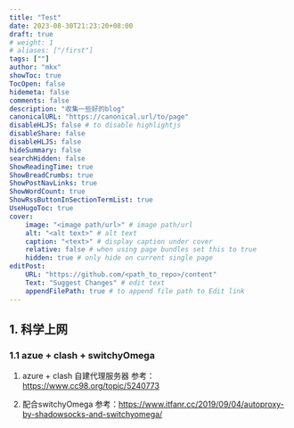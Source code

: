 ```yaml
---
title: "Test"
date: 2023-08-30T21:23:20+08:00
draft: true
# weight: 1
# aliases: ["/first"]
tags: [""]
author: "mkx"
showToc: true
TocOpen: false
hidemeta: false
comments: false
description: "收集一些好的blog"
canonicalURL: "https://canonical.url/to/page"
disableHLJS: false # to disable highlightjs
disableShare: false
disableHLJS: false
hideSummary: false
searchHidden: false
ShowReadingTime: true
ShowBreadCrumbs: true
ShowPostNavLinks: true
ShowWordCount: true
ShowRssButtonInSectionTermList: true
UseHugoToc: true
cover:
    image: "<image path/url>" # image path/url
    alt: "<alt text>" # alt text
    caption: "<text>" # display caption under cover
    relative: false # when using page bundles set this to true
    hidden: true # only hide on current single page
editPost:
    URL: "https://github.com/<path_to_repo>/content"
    Text: "Suggest Changes" # edit text
    appendFilePath: true # to append file path to Edit link
---
```


## 1. 科学上网

### 1.1 azue + clash + switchyOmega

1. azure + clash 自建代理服务器 参考：https://www.cc98.org/topic/5240773

2. 配合switchyOmega 参考：https://www.itfanr.cc/2019/09/04/autoproxy-by-shadowsocks-and-switchyomega/